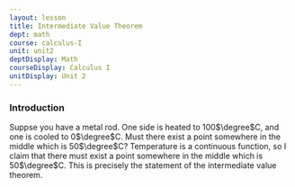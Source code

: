 ```yaml
---
layout: lesson
title: Intermediate Value Theorem
dept: math
course: calculus-I
unit: unit2
deptDisplay: Math
courseDisplay: Calculus I
unitDisplay: Unit 2
---
```


### Introduction
Suppse you have a metal rod. One side is heated to 100$\degree$C, and one is cooled to 0$\degree$C. Must there exist a point somewhere in the middle which is 50$\degree$C? Temperature is a continuous function, so I claim that there must exist a point somewhere in the middle which is 50$\degree$C. This is precisely the statement of the intermediate value theorem. 
